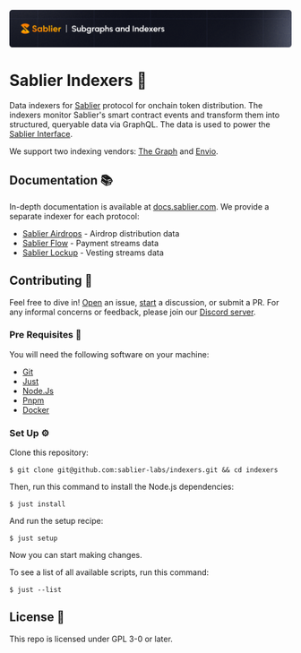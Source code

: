 ![Sablier Branding](./banner.png)

# Sablier Indexers 🚀

Data indexers for [Sablier](https://sablier.com) protocol for onchain token distribution. The indexers monitor Sablier's
smart contract events and transform them into structured, queryable data via GraphQL. The data is used to power the
[Sablier Interface](https://app.sablier.com).

We support two indexing vendors: [The Graph](https://thegraph.com) and [Envio](https://envio.dev).

## Documentation 📚

In-depth documentation is available at [docs.sablier.com](https://docs.sablier.com/api/overview). We provide a separate
indexer for each protocol:

- [Sablier Airdrops](https://docs.sablier.com/api/airdrops/indexers) - Airdrop distribution data
- [Sablier Flow](https://docs.sablier.com/api/flow/indexers) - Payment streams data
- [Sablier Lockup](https://docs.sablier.com/api/lockup/indexers) - Vesting streams data

## Contributing 🤝

Feel free to dive in! [Open](../../issues/new) an issue, [start](../../discussions/new) a discussion, or submit a PR.
For any informal concerns or feedback, please join our [Discord server](https://discord.gg/bSwRCwWRsT).

### Pre Requisites 🧰

You will need the following software on your machine:

- [Git](https://git-scm.com/downloads)
- [Just](https://github.com/casey/just)
- [Node.Js](https://nodejs.org/en/download)
- [Pnpm](https://pnpm.io)
- [Docker](https://docker.com)

### Set Up ⚙️

Clone this repository:

```shell
$ git clone git@github.com:sablier-labs/indexers.git && cd indexers
```

Then, run this command to install the Node.js dependencies:

```shell
$ just install
```

And run the setup recipe:

```shell
$ just setup
```

Now you can start making changes.

To see a list of all available scripts, run this command:

```shell
$ just --list
```

## License 📄

This repo is licensed under GPL 3-0 or later.
